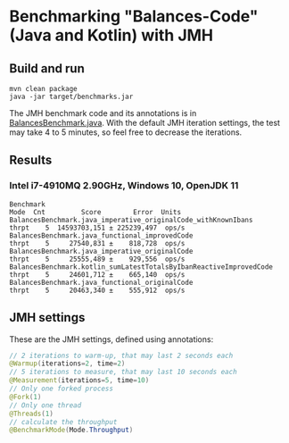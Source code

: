 # Benchmarking "Balances-Code" (Java and Kotlin) with JMH

## Build and run

```
mvn clean package
java -jar target/benchmarks.jar
```

The JMH benchmark code and its annotations is in [BalancesBenchmark.java](src/main/java/de/datev/test/BalancesBenchmark.java).
With the default JMH iteration settings, the test may take 4 to 5 minutes, so feel free to decrease the iterations.

## Results

### Intel i7-4910MQ 2.90GHz, Windows 10, OpenJDK 11

```
Benchmark                                                            Mode  Cnt         Score        Error  Units
BalancesBenchmark.java_imperative_originalCode_withKnownIbans       thrpt    5  14593703,151 ± 225239,497  ops/s
BalancesBenchmark.java_functional_improvedCode                      thrpt    5     27540,831 ±    818,728  ops/s
BalancesBenchmark.java_imperative_originalCode                      thrpt    5     25555,489 ±    929,556  ops/s
BalancesBenchmark.kotlin_sumLatestTotalsByIbanReactiveImprovedCode  thrpt    5     24601,712 ±    665,140  ops/s
BalancesBenchmark.java_functional_originalCode                      thrpt    5     20463,340 ±    555,912  ops/s
```

## JMH settings

These are the JMH settings, defined using annotations:

```java
// 2 iterations to warm-up, that may last 2 seconds each
@Warmup(iterations=2, time=2)
// 5 iterations to measure, that may last 10 seconds each
@Measurement(iterations=5, time=10)
// Only one forked process
@Fork(1)
// Only one thread
@Threads(1)
// calculate the throughput
@BenchmarkMode(Mode.Throughput)
```